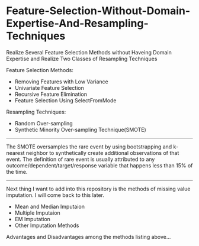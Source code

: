 # Feature-Selection-Without-Domain-Expertise-And-Resampling-Techniques
Realize Several Feature Selection Methods without Haveing Domain Expertise and Realize Two Classes of Resampling Techniques

Feature Selection Methods:

* Removing Features with Low Variance    
*  Univariate Feature Selection
*  Recursive Feature Elimination    
* Feature Selection Using SelectFromMode

Resampling Techniques:
* Random Over-sampling
* Synthetic Minority Over-sampling Technique(SMOTE)


***
The SMOTE oversamples the rare event by using bootstrapping and k-nearest neighbor to synthetically create additional observations of that event. The definition of rare event is usually attributed to any outcome/dependent/target/response variable that happens less than 15% of the time. 
***

Next thing I want to add into this repository is the methods of missing value imputation. I will come back to this later.
* Mean and Median Imputaion
* Multiple Imputaion
* EM Imputation
* Other Imputation Methods

Advantages and Disadvantages among the methods listing above...
